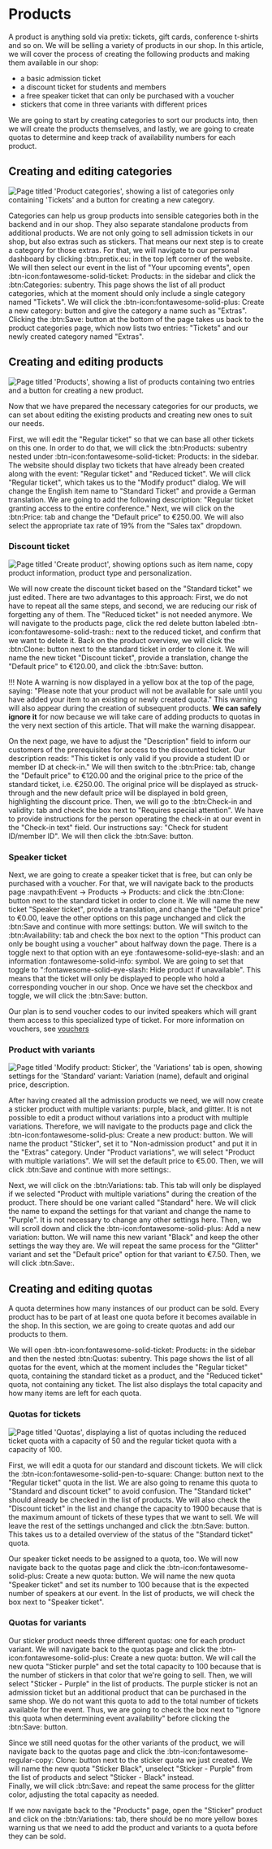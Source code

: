 # Products

A product is anything sold via pretix: tickets, gift cards, conference t-shirts and so on. 
We will be selling a variety of products in our shop. 
In this article, we will cover the process of creating the following products and making them available in our shop: 

 - a basic admission ticket 
 - a discount ticket for students and members
 - a free speaker ticket that can only be purchased with a voucher
 - stickers that come in three variants with different prices 

We are going to start by creating categories to sort our products into, then we will create the products themselves, and lastly, we are going to create quotas to determine and keep track of availability numbers for each product. 

## Creating and editing categories

![Page titled 'Product categories', showing a list of categories only containing 'Tickets' and a button for creating a new category.](../assets/screens/products/categories.png "Product categories screenshot") 

Categories can help us group products into sensible categories both in the backend and in our shop. 
They also separate standalone products from additional products. 
We are not only going to sell admission tickets in our shop, but also extras such as stickers. 
That means our next step is to create a category for those extras. 
For that, we will navigate to our personal dashboard by clicking :btn:pretix.eu: in the top left corner of the website. 
We will then select our event in the list of "Your upcoming events", open :btn-icon:fontawesome-solid-ticket: Products: in the sidebar and click the :btn:Categories: subentry. 
This page shows the list of all product categories, which at the moment should only include a single category named "Tickets". 
We will click the :btn-icon:fontawesome-solid-plus: Create a new category: button and give the category a name such as "Extras". 
Clicking the :btn:Save: button at the bottom of the page takes us back to the product categories page, which now lists two entries: "Tickets" and our newly created category named "Extras". 

## Creating and editing products

![Page titled 'Products', showing a list of products containing two entries and a button for creating a new product.](../assets/screens/products/products.png "Products screenshot") 

Now that we have prepared the necessary categories for our products, we can set about editing the existing products and creating new ones to suit our needs. 

First, we will edit the "Regular ticket" so that we can base all other tickets on this one. 
In order to do that, we will click the :btn:Products: subentry nested under :btn-icon:fontawesome-solid-ticket: Products: in the sidebar. 
The website should display two tickets that have already been created along with the event: "Regular ticket" and "Reduced ticket". 
We will click "Regular ticket", which takes us to the "Modify product" dialog. 
We will change the English item name to "Standard Ticket" and provide a German translation. 
We are going to add the following description: 
"Regular ticket granting access to the entire conference." 
Next, we will click on the :btn:Price: tab and change the "Default price" to €250.00. 
We will also select the appropriate tax rate of 19% from the "Sales tax" dropdown. 

### Discount ticket

![Page titled 'Create product', showing options such as item name, copy product information, product type and personalization.](../assets/screens/products/create.png "Create product screenshot") 

We will now create the discount ticket based on the "Standard ticket" we just edited. 
There are two advantages to  this approach: First, we do not have to repeat all the same steps, and second, we are reducing our risk of forgetting any of them. 
The "Reduced ticket" is not needed anymore. 
We will navigate to the products page, click the red delete button labeled :btn-icon:fontawesome-solid-trash:: next to the reduced ticket, and confirm that we want to delete it. 
Back on the product overview, we will click the :btn:Clone: button next to the standard ticket in order to clone it. 
We will name the new ticket "Discount ticket", provide a translation, change the "Default price" to €120.00, and click the :btn:Save: button. 

!!! Note 
    A warning is now displayed in a yellow box at the top of the page, saying: 
    "Please note that your product will not be available for sale until you have added your item to an existing or newly created quota." 
    This warning will also appear during the creation of subsequent products. 
    **We can safely ignore it** for now because we will take care of adding products to quotas in the very next section of this article. 
    That will make the warning disappear. 

On the next page, we have to adjust the "Description" field to inform our customers of the prerequisites for access to the discounted ticket. 
Our description reads:
"This ticket is only valid if you provide a student ID or member ID at check-in."
We will then switch to the :btn:Price: tab, change the "Default price" to €120.00 and the original price to the price of the standard ticket, i.e. €250.00. 
The original price will be displayed as struck-through and the new default price will be displayed in bold green, highlighting the discount price. 
Then, we will go to the :btn:Check-in and validity: tab and check the box next to "Requires special attention". 
We have to provide instructions for the person operating the check-in at our event in the "Check-in text" field. 
Our instructions say: "Check for student ID/member ID". 
We will then click the :btn:Save: button. 

### Speaker ticket

Next, we are going to create a speaker ticket that is free, but can only be purchased with a voucher. 
For that, we will navigate back to the products page :navpath:Event → Products → Products: and click the :btn:Clone: button next to the standard ticket in order to clone it. 
We will name the new ticket "Speaker ticket", provide a translation, and change the "Default price" to €0.00, leave the other options on this page unchanged and click the :btn:Save and continue with more settings: button. 
We will switch to the :btn:Availability: tab and check the box next to the option "This product can only be bought using a voucher" about halfway down the page. 
There is a toggle next to that option with an eye :fontawesome-solid-eye-slash: and an information :fontawesome-solid-info: symbol. 
We are going to set that toggle to ":fontawesome-solid-eye-slash: Hide product if unavailable". 
This means that the ticket will only be displayed to people who hold a corresponding voucher in our shop. 
Once we have set the checkbox and toggle, we will click the :btn:Save: button. 

Our plan is to send voucher codes to our invited speakers which will grant them access to this specialized type of ticket. 
For more information on vouchers, see [vouchers](../topics/vouchers.md)

### Product with variants

![Page titled 'Modify product: Sticker', the 'Variations' tab is open, showing settings for the 'Standard' variant: Variation (name), default and original price, description.](../assets/screens/products/products.png "Product variations screenshot") 

After having created all the admission products we need, we will now create a sticker product with multiple variants: purple, black, and glitter. 
It is not possible to edit a product without variations into a product with multiple variations. 
Therefore, we will navigate to the products page and click the :btn-icon:fontawesome-solid-plus: Create a new product: button. 
We will name the product "Sticker", set it to "Non-admission product" and put it in the "Extras" category. 
Under "Product variations", we will select "Product with multiple variations". 
We will set the default price to €5.00. 
Then, we will click :btn:Save and continue with more settings:. 

Next, we will click on the :btn:Variations: tab. 
This tab will only be displayed if we selected "Product with multiple variations" during the creation of the product. 
There should be one variant called "Standard" here. 
We will click the name to expand the settings for that variant and change the name to "Purple". 
It is not necessary to change any other settings here. 
Then, we will scroll down and click the :btn-icon:fontawesome-solid-plus: Add a new variation: button. 
We will name this new variant "Black" and keep the other settings the way they are. 
We will repeat the same process for the "Glitter" variant and set the "Default price" option for that variant to €7.50. 
Then, we will click :btn:Save:. 

## Creating and editing quotas 

A quota determines how many instances of our product can be sold. 
Every product has to be part of at least one quota before it becomes available in the shop.
In this section, we are going to create quotas and add our products to them. 

We will open :btn-icon:fontawesome-solid-ticket: Products: in the sidebar and then the nested :btn:Quotas: subentry. 
This page shows the list of all quotas for the event, which at the moment includes the "Regular ticket" quota, containing the standard ticket as a product, and the "Reduced ticket" quota, not containing any ticket. 
The list also displays the total capacity and how many items are left for each quota. 

### Quotas for tickets 

![Page titled 'Quotas', displaying a list of quotas including the reduced ticket quota with a capacity of 50 and the regular ticket quota with a capacity of 100.](../assets/screens/products/quotas.png "Quotas screenshot") 

First, we will edit a quota for our standard and discount tickets. 
We will click the :btn-icon:fontawesome-solid-pen-to-square: Change: button next to the "Regular ticket" quota in the list. 
We are also going to rename this quota to "Standard and discount ticket" to avoid confusion. 
The "Standard ticket" should already be checked in the list of products. 
We will also check the "Discount ticket" in the list and change the capacity to 1900 because that is the maximum amount of tickets of these types that we want to sell. 
We will leave the rest of the settings unchanged and click the :btn:Save: button. 
This takes us to a detailed overview of the status of the "Standard ticket" quota. 

Our speaker ticket needs to be assigned to a quota, too. 
We will now navigate back to the quotas page and click the :btn-icon:fontawesome-solid-plus: Create a new quota: button. 
We will name the new quota "Speaker ticket" and set its number to 100 because that is the expected number of speakers at our event. 
In the list of products, we will check the box next to "Speaker ticket". 

### Quotas for variants 

Our sticker product needs three different quotas: one for each product variant. 
We will navigate back to the quotas page and click the :btn-icon:fontawesome-solid-plus: Create a new quota: button. 
We will call the new quota "Sticker purple" and set the total capacity to 100 because that is the number of stickers in that color that we're going to sell. 
Then, we will select "Sticker - Purple" in the list of products. 
The purple sticker is not an admission ticket but an additional product that can be purchased in the same shop. 
We do not want this quota to add to the total number of tickets available for the event. 
Thus, we are going to check the box next to "Ignore this quota when determining event availability" before clicking the :btn:Save: button. 

Since we still need quotas for the other variants of the product, we will navigate back to the quotas page and click the :btn-icon:fontawesome-regular-copy: Clone:  button next to the sticker quota we just created. 
We will name the new quota "Sticker Black", unselect "Sticker - Purple" from the list of products and select "Sticker - Black" instead.  
Finally, we will click :btn:Save: and repeat the same process for the glitter color, adjusting the total capacity as needed. 

If we now navigate back to the "Products" page, open the "Sticker" product and click on the :btn:Variations: tab, there should be no more yellow boxes warning us that we need to add the product and variants to a quota before they can be sold. 
